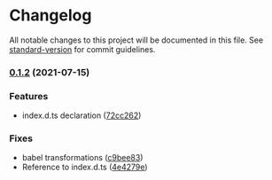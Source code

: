 # Changelog

All notable changes to this project will be documented in this file. See [standard-version](https://github.com/conventional-changelog/standard-version) for commit guidelines.

### [0.1.2](https://github.com/cmath10/jmask/compare/v0.1.1...v0.1.2) (2021-07-15)


### Features

* index.d.ts declaration ([72cc262](https://github.com/cmath10/jmask/commit/72cc262e363bc76da87c5128172979ce6d9e8831))


### Fixes

* babel transformations ([c9bee83](https://github.com/cmath10/jmask/commit/c9bee83a96e1359ce077865054dc70a7b539db18))
* Reference to index.d.ts ([4e4279e](https://github.com/cmath10/jmask/commit/4e4279ee6771d0dbf5bccea8912578f406ed676f))
